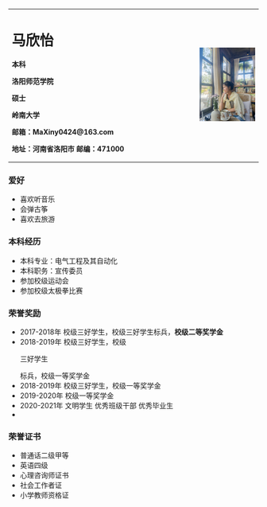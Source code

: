 <table border="0">
  <tr>
    <td width="75%">
      <h1>马欣怡</h1>
      <p><b>本科</b></p >
      <p><b>洛阳师范学院</b></p >
      <p><b>硕士</b></p >
      <p><b>岭南大学</b></p >
      <p><b>邮箱：MaXiny0424@163.com</b></p >
      <p><b>地址：河南省洛阳市
邮编：471000</b></p >
    </td>
    <td width="25%">
    <img src="/1.jpg" width="100%">   
    </td>
  </tr>
</table>


### 爱好
- 喜欢听音乐
- 会弹古筝
- 喜欢去旅游
  
  
### 本科经历
- 本科专业：电气工程及其自动化
- 本科职务：宣传委员
- 参加校级运动会
- 参加校级太极拳比赛

### 荣誉奖励
- 2017-2018年 校级三好学生，校级三好学生标兵，<b>校级二等奖学金</b>
- 2018-2019年 校级三好学生，校级<p>三好学生</p>标兵，校级一等奖学金
- 2018-2019年 校级三好学生，校级一等奖学金
- 2019-2020年 校级一等奖学金
- 2020-2021年 文明学生 优秀班级干部 优秀毕业生
- 

### 荣誉证书
- 普通话二级甲等
- 英语四级
- 心理咨询师证书
- 社会工作者证
- 小学教师资格证




